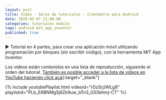 ```yaml
---
layout: post
title: Video - Serie de tutoriales - Cronómetro para Android
date: 2020-05-07 21:00:00
categories: tutoriales mobile
tags: android mit_app_inventor
published: true
---
```



▶️ Tutorial en 4 partes, para crear una aplicación móvil utilizando programación por bloques (sin escribir código), con la herramienta MIT App Inventor.

Los videos están contenidos en una lista de reproducción, siguiendo el orden del tutorial. [También es posible acceder a la lista de videos en YouTube haciendo click acá](https://www.youtube.com/watch?v=rDzScjlWLg8&list=PLb_E6BNMg5j6Zk9uw_bTn3_GSSkhmj-CT){:target="_blank"}

{% include youtubePlaylist.html videoid="rDzScjlWLg8" playlistid="PLb_E6BNMg5j6Zk9uw_bTn3_GSSkhmj-CT" %}


